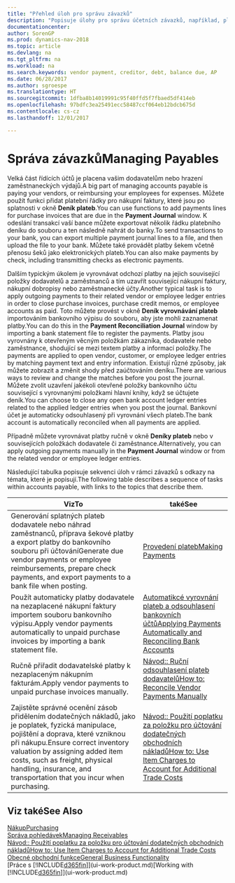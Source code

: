 ```yaml
---
title: "Přehled úloh pro správu závazků"
description: "Popisuje úlohy pro správu účetních závazků, například, placení věřitelům nebo vyrovnávání odchozích plateb na věcné položky k uzavíraní faktur nebo dobropisů."
documentationcenter: 
author: SorenGP
ms.prod: dynamics-nav-2018
ms.topic: article
ms.devlang: na
ms.tgt_pltfrm: na
ms.workload: na
ms.search.keywords: vendor payment, creditor, debt, balance due, AP
ms.date: 06/28/2017
ms.author: sgroespe
ms.translationtype: HT
ms.sourcegitcommit: 1dfba8b14019991c95f40ffd5f7fbaed5df414eb
ms.openlocfilehash: 97bdfc3ea25491ecc58487ccf064eb12bdcb675d
ms.contentlocale: cs-cz
ms.lasthandoff: 12/01/2017

---
```

# <a name="managing-payables"></a><span data-ttu-id="02f8e-103">Správa závazků</span><span class="sxs-lookup"><span data-stu-id="02f8e-103">Managing Payables</span></span>
<span data-ttu-id="02f8e-104">Velká část řídících účtů je placena vašim dodavatelům nebo hrazení zaměstnaneckých výdajů.</span><span class="sxs-lookup"><span data-stu-id="02f8e-104">A big part of managing accounts payable is paying your vendors, or reimbursing your employees for expenses.</span></span> <span data-ttu-id="02f8e-105">Můžete použít funkci přidat platební řádky pro nákupní faktury, které jsou po splatnosti v okně **Deník plateb**.</span><span class="sxs-lookup"><span data-stu-id="02f8e-105">You can use functions to add payments lines for purchase invoices that are due in the **Payment Journal** window.</span></span> <span data-ttu-id="02f8e-106">K odeslání transakcí vaší bance můžete exportovat několik řádku platebního deníku do souboru a ten následně nahrát do banky.</span><span class="sxs-lookup"><span data-stu-id="02f8e-106">To send transactions to your bank, you can export multiple payment journal lines to a file, and then upload the file to your bank.</span></span> <span data-ttu-id="02f8e-107">Můžete také provádět platby šekem včetně přenosu šeků jako elektronických plateb.</span><span class="sxs-lookup"><span data-stu-id="02f8e-107">You can also make payments by check, including transmitting checks as electronic payments.</span></span>

<span data-ttu-id="02f8e-108">Dalším typickým úkolem je vyrovnávat odchozí platby na jejich související položky dodavatelů a zaměstnanců a tím uzavřít související nákupní faktury, nákupní dobropisy nebo zaměstnanecké účty.</span><span class="sxs-lookup"><span data-stu-id="02f8e-108">Another typical task is to apply outgoing payments to their related vendor or employee ledger entries in order to close purchase invoices, purchase credit memos, or employee accounts as paid.</span></span> <span data-ttu-id="02f8e-109">Toto můžete provést v okně **Deník vyrovnávání plateb** importováním bankovního výpisu do souboru, aby jste mohli zaznamenat platby.</span><span class="sxs-lookup"><span data-stu-id="02f8e-109">You can do this in the **Payment Reconciliation Journal** window by importing a bank statement file to register the payments.</span></span> <span data-ttu-id="02f8e-110">Platby jsou vyrovnány k otevřeným věcným položkám zákazníka, dodavatele nebo zaměstnance, shodující se mezi textem platby a informací položky.</span><span class="sxs-lookup"><span data-stu-id="02f8e-110">The payments are applied to open vendor, customer, or employee ledger entries by matching payment text and entry information.</span></span> <span data-ttu-id="02f8e-111">Existují různé způsoby, jak můžete zobrazit a změnit shody před zaúčtováním deníku.</span><span class="sxs-lookup"><span data-stu-id="02f8e-111">There are various ways to review and change the matches before you post the journal.</span></span> <span data-ttu-id="02f8e-112">Můžete zvolit uzavření jakékoli otevřené položky bankovního účtu související s vyrovnanými položkami hlavní knihy, když se účtujete deník.</span><span class="sxs-lookup"><span data-stu-id="02f8e-112">You can choose to close any open bank account ledger entries related to the applied ledger entries when you post the journal.</span></span> <span data-ttu-id="02f8e-113">Bankovní účet je automaticky odsouhlasený při vyrovnání všech plateb.</span><span class="sxs-lookup"><span data-stu-id="02f8e-113">The bank account is automatically reconciled when all payments are applied.</span></span>

<span data-ttu-id="02f8e-114">Případně můžete vyrovnávat platby ručně v okně **Deníky plateb** nebo v souvisejících položkách dodavatele či zaměstnance.</span><span class="sxs-lookup"><span data-stu-id="02f8e-114">Alternatively, you can apply outgoing payments manually in the **Payment Journal** window or from the related vendor or employee ledger entries.</span></span>

<span data-ttu-id="02f8e-115">Následující tabulka popisuje sekvenci úloh v rámci závazků s odkazy na témata, které je popisují.</span><span class="sxs-lookup"><span data-stu-id="02f8e-115">The following table describes a sequence of tasks within accounts payable, with links to the topics that describe them.</span></span>

| <span data-ttu-id="02f8e-116">Viz</span><span class="sxs-lookup"><span data-stu-id="02f8e-116">To</span></span> | <span data-ttu-id="02f8e-117">také</span><span class="sxs-lookup"><span data-stu-id="02f8e-117">See</span></span> |
| --- | --- |
| <span data-ttu-id="02f8e-118">Generování splatných plateb dodavatele nebo náhrad zaměstnanců, příprava šekové platby a export platby do bankovního souboru při účtování</span><span class="sxs-lookup"><span data-stu-id="02f8e-118">Generate due vendor payments or employee reimbursements, prepare check payments, and export payments to a bank file when posting.</span></span> |[<span data-ttu-id="02f8e-119">Provedení plateb</span><span class="sxs-lookup"><span data-stu-id="02f8e-119">Making Payments</span></span>](payables-make-payments.md) |
| <span data-ttu-id="02f8e-120">Použít automaticky platby dodavatele na nezaplacené nákupní faktury importem souboru bankovního výpisu.</span><span class="sxs-lookup"><span data-stu-id="02f8e-120">Apply vendor payments automatically to unpaid purchase invoices by importing a bank statement file.</span></span> |[<span data-ttu-id="02f8e-121">Automatikcé vyrovnání plateb a odsouhlasení bankovních účtů</span><span class="sxs-lookup"><span data-stu-id="02f8e-121">Applying Payments Automatically and Reconciling Bank Accounts</span></span>](receivables-apply-payments-auto-reconcile-bank-accounts.md) |
| <span data-ttu-id="02f8e-122">Ručně přiřadit dodavatelské platby k nezaplaceným nákupním fakturám.</span><span class="sxs-lookup"><span data-stu-id="02f8e-122">Apply vendor payments to unpaid purchase invoices manually.</span></span> |[<span data-ttu-id="02f8e-123">Návod:: Ruční odsouhlasení plateb dodavatelů</span><span class="sxs-lookup"><span data-stu-id="02f8e-123">How to: Reconcile Vendor Payments Manually</span></span>](payables-how-apply-purchase-transactions-manually.md) |
|<span data-ttu-id="02f8e-124">Zajistěte správné ocenění zásob přidělením dodatečných nákladů, jako je poplatek, fyzická manipulace, pojištění a doprava, které vzniknou při nákupu.</span><span class="sxs-lookup"><span data-stu-id="02f8e-124">Ensure correct inventory valuation by assigning added item costs, such as freight, physical handling, insurance, and transportation that you incur when purchasing.</span></span>|[<span data-ttu-id="02f8e-125">Návod:: Použití poplatku za položku pro účtování dodatečných obchodních nákladů</span><span class="sxs-lookup"><span data-stu-id="02f8e-125">How to: Use Item Charges to Account for Additional Trade Costs</span></span>](payables-how-assign-item-charges.md)|

## <a name="see-also"></a><span data-ttu-id="02f8e-126">Viz také</span><span class="sxs-lookup"><span data-stu-id="02f8e-126">See Also</span></span>
[<span data-ttu-id="02f8e-127">Nákup</span><span class="sxs-lookup"><span data-stu-id="02f8e-127">Purchasing</span></span>](purchasing-manage-purchasing.md)  
[<span data-ttu-id="02f8e-128">Správa pohledávek</span><span class="sxs-lookup"><span data-stu-id="02f8e-128">Managing Receivables</span></span>](receivables-manage-receivables.md)  
[<span data-ttu-id="02f8e-129">Návod:: Použití poplatku za položku pro účtování dodatečných obchodních nákladů</span><span class="sxs-lookup"><span data-stu-id="02f8e-129">How to: Use Item Charges to Account for Additional Trade Costs</span></span>](payables-how-assign-item-charges.md)  
[<span data-ttu-id="02f8e-130">Obecné obchodní funkce</span><span class="sxs-lookup"><span data-stu-id="02f8e-130">General Business Functionality</span></span>](ui-across-business-areas.md)  
<span data-ttu-id="02f8e-131">[Práce s [!INCLUDE[d365fin](includes/d365fin_md.md)]](ui-work-product.md)</span><span class="sxs-lookup"><span data-stu-id="02f8e-131">[Working with [!INCLUDE[d365fin](includes/d365fin_md.md)]](ui-work-product.md)</span></span>

